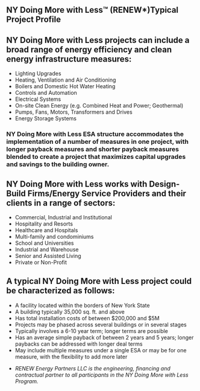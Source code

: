 <div class="main">
        <section>
            <div class="container">

<br>
<br>


# NY Doing More with Less™ (RENEW*)Typical Project Profile
## NY Doing More with Less projects can include a broad range of energy efficiency and clean energy infrastructure measures: 
* Lighting Upgrades
* Heating, Ventilation and Air Conditioning
* Boilers and Domestic Hot Water Heating
* Controls and Automation 
* Electrical Systems 
* On-site Clean Energy (e.g. Combined Heat and Power; Geothermal)
* Pumps, Fans, Motors, Transformers and Drives
* Energy Storage Systems 

### NY Doing More with Less ESA structure accommodates the implementation of a number of measures in one project, with longer payback measures and shorter payback measures blended to create a project that maximizes capital upgrades and savings to the building owner.
 
## NY Doing More with Less works with Design-Build Firms/Energy Service Providers and their clients in a range of sectors: 
* Commercial, Industrial and Institutional
* Hospitality and Resorts
* Healthcare and Hospitals
* Multi-family and condominiums
* School and Universities
* Industrial and Warehouse
* Senior and Assisted Living 
* Private or Non-Profit 

## A typical NY Doing More with Less project could be characterized as follows: 
* A facility located within the borders of New York State
* A building typically 35,000 sq. ft. and above
* Has total installation costs of between $200,000 and $5M
* Projects may be phased across several buildings or in several stages
* Typically involves a 6-10 year term; longer terms are possible
* Has an average simple payback of between 2 years and 5 years; longer paybacks can be addressed with longer deal terms
* May include multiple measures under a single ESA or may be for one measure, with the flexibility to add more later

<i>

* RENEW Energy Partners LLC is the engineering, financing and contractual partner to all participants in the NY Doing More with Less Program.

</i>